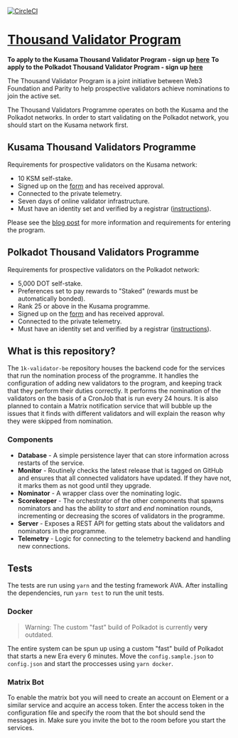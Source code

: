 [![CircleCI](https://circleci.com/gh/w3f/1k-validators-be.svg?style=svg)](https://circleci.com/gh/w3f/1k-validators-be)

# [Thousand Validator Program][thousand]

**To apply to the Kusama Thousand Validator Program - sign up [here][form]**
**To apply to the Polkadot Thousand Validator Program - sign up [here][polkadot form]**

The Thousand Validator Program is a joint initiative between Web3 Foundation
and Parity to help prospective validators achieve nominations to join the 
active set. 

The Thousand Validators Programme operates on both the Kusama and the Polkadot
networks. In order to start validating on the Polkadot network, you should start
on the Kusama network first.

## Kusama Thousand Validators Programme

Requirements for prospective validators on the Kusama network:

 - 10 KSM self-stake.
 - Signed up on the [form][form] and has received approval.
 - Connected to the private telemetry.
 - Seven days of online validator infrastructure.
 - Must have an identity set and verified by a registrar ([instructions](https://wiki.polkadot.network/docs/en/learn-registrar)).

Please see the [blog post][thousand] for more information and requirements for
entering the program.

## Polkadot Thousand Validators Programme

Requirements for prospective validators on the Polkadot network:

- 5,000 DOT self-stake.
- Preferences set to pay rewards to "Staked" (rewards must be automatically bonded).
- Rank 25 or above in the Kusama programme.
- Signed up on the [form][polkadot form] and has received approval.
- Connected to the private telemetry.
- Must have an identity set and verified by a registrar ([instructions](https://wiki.polkadot.network/docs/en/learn-registrar)).

## What is this repository?

The `1k-validator-be` repository houses the backend code for the services that
run the nomination process of the programme. It handles the configuration of
adding new validators to the program, and keeping track that they perform their
duties correctly. It performs the nomination of the validators on the basis of
a CronJob that is run every 24 hours. It is also planned to contain a Matrix
notification service that will bubble up the issues that it finds with different
validators and will explain the reason why they were skipped from nomination.

### Components

- **Database** - A simple persistence layer that can store information across restarts
  of the service.
- **Monitor** - Routinely checks the latest release that is tagged on GitHub and 
  ensures that all connected validators have updated. If they have not, it marks
  them as not good until they upgrade.
- **Nominator** - A wrapper class over the nominating logic.
- **Scorekeeper** - The orchestrator of the other components that spawns nominators
  and has the ability to _start_ and _end_ nomination rounds, incrementing or
  decreasing the scores of validators in the programme.
- **Server** - Exposes a REST API for getting stats about the validators and
  nominators in the programme.
- **Telemetry** - Logic for connecting to the telemetry backend and handling
  new connections.

## Tests

The tests are run using `yarn` and the testing framework AVA. After installing
the dependencies, run `yarn test` to run the unit tests.

### Docker

> Warning: The custom "fast" build of Polkadot is currently __very__ outdated.

The entire system can be spun up using a custom "fast" build of Polkadot
that starts a new Era every 6 minutes. Move the `config.sample.json` to `config.json`
and start the proccesses using `yarn docker`.

### Matrix Bot

To enable the matrix bot you will need to create an account on Element or a similar
service and acquire an access token. Enter the access token in the configuration
file and specify the room that the bot should send the messages in. Make sure you
invite the bot to the room before you start the services.

[thousand]: https://polkadot.network/join-kusamas-thousand-validators-programme/
[form]: https://docs.google.com/forms/d/e/1FAIpQLSewhltQOcmkIlE7Wftn0NTVuyEs6Wk8Qpx6ssCAo2BO4oQH0w/viewform
[polkadot form]: https://docs.google.com/forms/d/e/1FAIpQLSdS-alI-J2wgIRCQVjQC7ZbFiTnf36hYBdmO-1ARMjKbC7H9w/viewform

